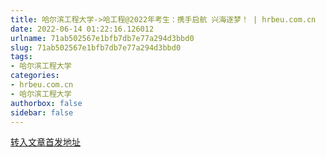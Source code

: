 ```yaml
---
title: 哈尔滨工程大学->哈工程@2022年考生：携手启航 兴海逐梦！ | hrbeu.com.cn
date: 2022-06-14 01:22:16.126012
urlname: 71ab502567e1bfb7db7e77a294d3bbd0
slug: 71ab502567e1bfb7db7e77a294d3bbd0
tags: 
- 哈尔滨工程大学
categories:
- hrbeu.com.cn
- 哈尔滨工程大学
authorbox: false
sidebar: false
---
```

  



[转入文章首发地址](http://gongxue.cn/info/1141/71771.htm)